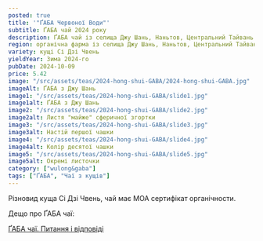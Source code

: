 ```yaml
---
posted: true
title: '"ҐАБА Червоної Води"'
subtitle: ҐАБА чай 2024 року
description: ҐАБА чай із селища Джу Шань, Наньтов, Центральний Тайвань.
region: органічна фарма із селища Джу Шань, Наньтов, Центральний Тайвань
variety: кущі Сі Дзі Чвень
yieldYear: Зима 2024-го
pubDate: 2024-10-09
price: 5.42
image: "/src/assets/teas/2024-hong-shui-GABA/2024-hong-shui-GABA.jpg"
imageAlt: ҐАБА з Джу Шань
image1: "/src/assets/teas/2024-hong-shui-GABA/slide1.jpg"
image1alt: ҐАБА з Джу Шань
image2: "/src/assets/teas/2024-hong-shui-GABA/slide2.jpg"
image2alt: Листя "майже" сферичної згортки
image3: "/src/assets/teas/2024-hong-shui-GABA/slide3.jpg"
image3alt: Настій першої чашки
image4: "/src/assets/teas/2024-hong-shui-GABA/slide4.jpg"
image4alt: Колір десятої чашки
image5: "/src/assets/teas/2024-hong-shui-GABA/slide5.jpg"
image5alt: Окремі листочки
category: ["wulong&gaba"]
tags: ["ҐАБА", "Чаї з кущів"]
---
```


Різновид куща Сі Дзі Чвень, чай має МОА сертифікат органічности.


Дещо про ҐАБА чаї:

[ҐАБА чаї. Питання і відповіді](/library/gaba-tea-q-and-a)

